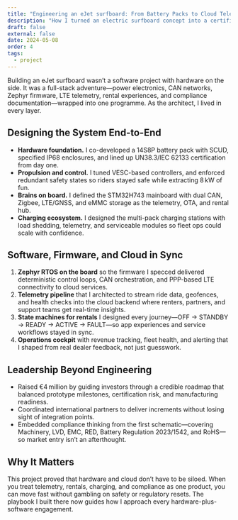 ```yaml
---
title: "Engineering an eJet surfboard: From Battery Packs to Cloud Telemetry"
description: "How I turned an electric surfboard concept into a certified, connected product with hardware, firmware, IoT, and operations moving in lockstep."
draft: false
external: false
date: 2024-05-08
order: 4
tags:
  - project
---
```


Building an eJet surfboard wasn’t a software project with hardware on the side. It was a full-stack adventure—power electronics, CAN networks, Zephyr firmware, LTE telemetry, rental experiences, and compliance documentation—wrapped into one programme. As the architect, I lived in every layer.

## Designing the System End-to-End

- **Hardware foundation.** I co-developed a 14S8P battery pack with SCUD, specified IP68 enclosures, and lined up UN38.3/IEC 62133 certification from day one.
- **Propulsion and control.** I tuned VESC-based controllers, and enforced redundant safety states so riders stayed safe while extracting 8 kW of fun.
- **Brains on board.** I defined the STM32H743 mainboard with dual CAN, Zigbee, LTE/GNSS, and eMMC storage as the telemetry, OTA, and rental hub.
- **Charging ecosystem.** I designed the multi-pack charging stations with load shedding, telemetry, and serviceable modules so fleet ops could scale with confidence.

## Software, Firmware, and Cloud in Sync

1. **Zephyr RTOS on the board** so the firmware I specced delivered deterministic control loops, CAN orchestration, and PPP-based LTE connectivity to cloud services.
2. **Telemetry pipeline** that I architected to stream ride data, geofences, and health checks into the cloud backend where renters, partners, and support teams get real-time insights.
3. **State machines for rentals** I designed every journey—OFF → STANDBY → READY → ACTIVE → FAULT—so app experiences and service workflows stayed in sync.
4. **Operations cockpit** with revenue tracking, fleet health, and alerting that I shaped from real dealer feedback, not just guesswork.

## Leadership Beyond Engineering

- Raised €4 million by guiding investors through a credible roadmap that balanced prototype milestones, certification risk, and manufacturing readiness.
- Coordinated international partners to deliver increments without losing sight of integration points.
- Embedded compliance thinking from the first schematic—covering Machinery, LVD, EMC, RED, Battery Regulation 2023/1542, and RoHS—so market entry isn’t an afterthought.

## Why It Matters

This project proved that hardware and cloud don’t have to be siloed. When you treat telemetry, rentals, charging, and compliance as one product, you can move fast without gambling on safety or regulatory resets. The playbook I built there now guides how I approach every hardware-plus-software engagement.
